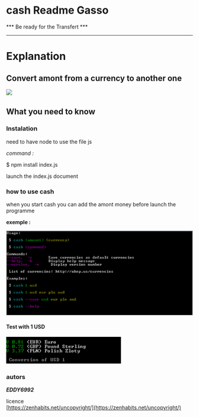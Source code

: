 # cash Readme Gasso


*** Be ready for the Transfert ***
*********************

Explanation 
==
## Convert amont from a currency to another one  ##

![](http://gifgifs.com/animations/other-animations/money/money-counter.gif)


## What you need to know #

### Instalation ###

need to have node to use the file js 

*command :*
 
 $ npm install index.js

launch the index.js document 

### how to use cash 

when you start cash you can add the amont money before launch the programme 

**exemple :**

![](./cash.PNG)

#### Test with 1 USD ####
![](./1USD.PNG)




### autors ###

***EDDY6992***

licence <br/>
[https://zenhabits.net/uncopyright/](https://zenhabits.net/uncopyright/)